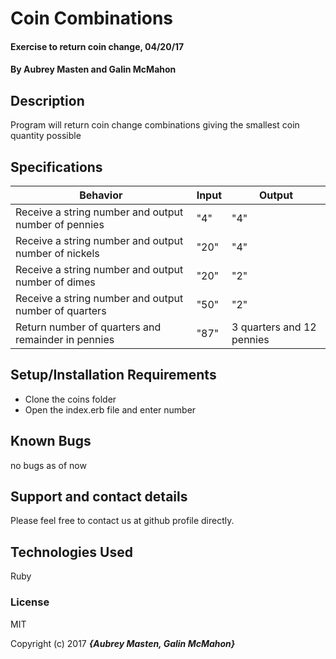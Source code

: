 # Coin Combinations

#### Exercise to return coin change, 04/20/17

#### By Aubrey Masten and Galin McMahon

## Description

Program will return coin change combinations giving the smallest coin quantity possible

## Specifications

| Behavior | Input | Output |
|----------|-------|--------|
| Receive a string number and output number of pennies | "4" | "4" |
| Receive a string number and output number of nickels | "20" | "4" |
| Receive a string number and output number of dimes | "20" | "2" |
| Receive a string number and output number of quarters | "50" | "2" |
| Return number of quarters and remainder in pennies | "87" | 3 quarters and 12 pennies |

## Setup/Installation Requirements

* Clone the coins folder
* Open the index.erb file and enter number

## Known Bugs

no bugs as of now

## Support and contact details

Please feel free to contact us at github profile directly.

## Technologies Used

Ruby

### License

MIT

Copyright (c) 2017 **_{Aubrey Masten, Galin McMahon}_**
